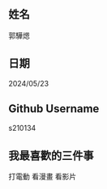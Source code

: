 姓名
----
郭驊煾

日期
----
2024/05/23

Github Username
---------------
s210134

我最喜歡的三件事
---------------
打電動 看漫畫 看影片
